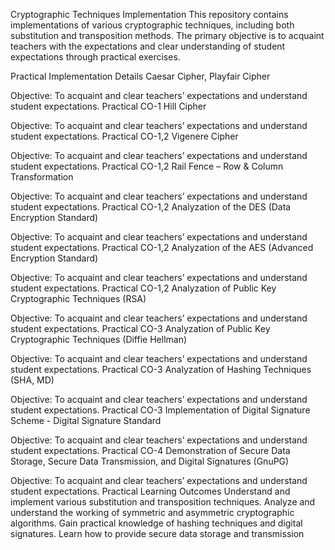 Cryptographic Techniques Implementation This repository contains implementations of various cryptographic techniques, including both substitution and transposition methods. The primary objective is to acquaint teachers with the expectations and clear understanding of student expectations through practical exercises.

Practical Implementation Details Caesar Cipher, Playfair Cipher

Objective: To acquaint and clear teachers’ expectations and understand student expectations. Practical CO-1 Hill Cipher

Objective: To acquaint and clear teachers’ expectations and understand student expectations. Practical CO-1,2 Vigenere Cipher

Objective: To acquaint and clear teachers’ expectations and understand student expectations. Practical CO-1,2 Rail Fence – Row & Column Transformation

Objective: To acquaint and clear teachers’ expectations and understand student expectations. Practical CO-1,2 Analyzation of the DES (Data Encryption Standard)

Objective: To acquaint and clear teachers’ expectations and understand student expectations. Practical CO-1,2 Analyzation of the AES (Advanced Encryption Standard)

Objective: To acquaint and clear teachers’ expectations and understand student expectations. Practical CO-1,2 Analyzation of Public Key Cryptographic Techniques (RSA)

Objective: To acquaint and clear teachers’ expectations and understand student expectations. Practical CO-3 Analyzation of Public Key Cryptographic Techniques (Diffie Hellman)

Objective: To acquaint and clear teachers’ expectations and understand student expectations. Practical CO-3 Analyzation of Hashing Techniques (SHA, MD)

Objective: To acquaint and clear teachers’ expectations and understand student expectations. Practical CO-3 Implementation of Digital Signature Scheme - Digital Signature Standard

Objective: To acquaint and clear teachers’ expectations and understand student expectations. Practical CO-4 Demonstration of Secure Data Storage, Secure Data Transmission, and Digital Signatures (GnuPG)

Objective: To acquaint and clear teachers’ expectations and understand student expectations. Practical Learning Outcomes Understand and implement various substitution and transposition techniques. Analyze and understand the working of symmetric and asymmetric cryptographic algorithms. Gain practical knowledge of hashing techniques and digital signatures. Learn how to provide secure data storage and transmission
